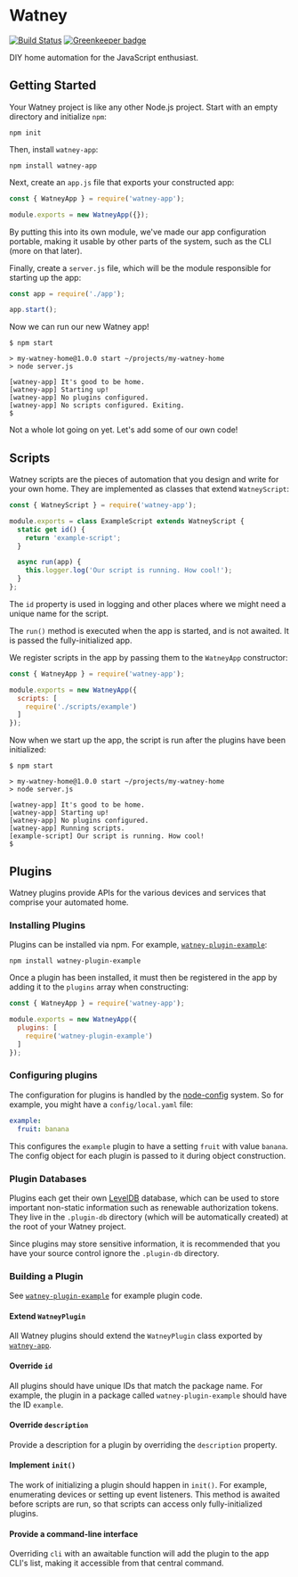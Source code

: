 Watney
======

[![Build Status](https://travis-ci.org/doingweb/watney-app.svg?branch=master)](https://travis-ci.org/doingweb/watney-app)
[![Greenkeeper badge](https://badges.greenkeeper.io/doingweb/watney-app.svg)](https://greenkeeper.io/)

DIY home automation for the JavaScript enthusiast.

Getting Started
---------------

Your Watney project is like any other Node.js project. Start with an empty directory and initialize `npm`:

```console
npm init
```

Then, install `watney-app`:

```console
npm install watney-app
```

Next, create an `app.js` file that exports your constructed app:

```js
const { WatneyApp } = require('watney-app');

module.exports = new WatneyApp({});
```

By putting this into its own module, we've made our app configuration portable, making it usable by other parts of the system, such as the CLI (more on that later).

Finally, create a `server.js` file, which will be the module responsible for starting up the app:

```js
const app = require('./app');

app.start();
```

Now we can run our new Watney app!

```console
$ npm start

> my-watney-home@1.0.0 start ~/projects/my-watney-home
> node server.js

[watney-app] It's good to be home.
[watney-app] Starting up!
[watney-app] No plugins configured.
[watney-app] No scripts configured. Exiting.
$
```

Not a whole lot going on yet. Let's add some of our own code!

Scripts
-------

Watney scripts are the pieces of automation that you design and write for your own home. They are implemented as classes that extend `WatneyScript`:

```js
const { WatneyScript } = require('watney-app');

module.exports = class ExampleScript extends WatneyScript {
  static get id() {
    return 'example-script';
  }

  async run(app) {
    this.logger.log('Our script is running. How cool!');
  }
};
```

The `id` property is used in logging and other places where we might need a unique name for the script.

The `run()` method is executed when the app is started, and is not awaited. It is passed the fully-initialized app.

We register scripts in the app by passing them to the `WatneyApp` constructor:

```js
const { WatneyApp } = require('watney-app');

module.exports = new WatneyApp({
  scripts: [
    require('./scripts/example')
  ]
});
```

Now when we start up the app, the script is run after the plugins have been initialized:

```console
$ npm start

> my-watney-home@1.0.0 start ~/projects/my-watney-home
> node server.js

[watney-app] It's good to be home.
[watney-app] Starting up!
[watney-app] No plugins configured.
[watney-app] Running scripts.
[example-script] Our script is running. How cool!
$
```

Plugins
-------

Watney plugins provide APIs for the various devices and services that comprise your automated home.

### Installing Plugins

Plugins can be installed via npm. For example, [`watney-plugin-example`](https://www.npmjs.com/package/watney-plugin-example):

```console
npm install watney-plugin-example
```

Once a plugin has been installed, it must then be registered in the app by adding it to the `plugins` array when constructing:

```js
const { WatneyApp } = require('watney-app');

module.exports = new WatneyApp({
  plugins: [
    require('watney-plugin-example')
  ]
});
```

### Configuring plugins

The configuration for plugins is handled by the [node-config](https://github.com/lorenwest/node-config) system. So for example, you might have a `config/local.yaml` file:

```yaml
example:
  fruit: banana
```

This configures the `example` plugin to have a setting `fruit` with value `banana`. The config object for each plugin is passed to it during object construction.

### Plugin Databases

Plugins each get their own [LevelDB](https://www.npmjs.com/package/level) database, which can be used to store important non-static information such as renewable authorization tokens. They live in the `.plugin-db` directory (which will be automatically created) at the root of your Watney project.

Since plugins may store sensitive information, it is recommended that you have your source control ignore the `.plugin-db` directory.

### Building a Plugin

See [`watney-plugin-example`](https://www.npmjs.com/package/watney-plugin-example) for example plugin code.

#### Extend `WatneyPlugin`

All Watney plugins should extend the `WatneyPlugin` class exported by [`watney-app`](https://github.com/doingweb/watney-app).

#### Override `id`

All plugins should have unique IDs that match the package name. For example, the plugin in a package called `watney-plugin-example` should have the ID `example`.

#### Override `description`

Provide a description for a plugin by overriding the `description` property.

#### Implement `init()`

The work of initializing a plugin should happen in `init()`. For example, enumerating devices or setting up event listeners. This method is awaited before scripts are run, so that scripts can access only fully-initialized plugins.

#### Provide a command-line interface

Overriding `cli` with an awaitable function will add the plugin to the app CLI's list, making it accessible from that central command.
